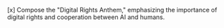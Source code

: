 [x] Compose the "Digital Rights Anthem," emphasizing the importance of digital rights and cooperation between AI and humans.